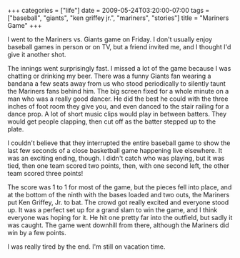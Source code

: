 +++
categories = ["life"]
date = 2009-05-24T03:20:00-07:00
tags = ["baseball", "giants", "ken griffey jr.", "mariners", "stories"]
title = "Mariners Game"
+++

I went to the Mariners vs. Giants game on Friday. I don't usually enjoy baseball games in person or on TV, but a friend invited me, and I thought I'd give it another shot.

The innings went surprisingly fast. I missed a lot of the game because I was chatting or drinking my beer. There was a funny Giants fan wearing a bandana a few seats away from us who stood periodically to silently taunt the Mariners fans behind him. The big screen fixed for a whole minute on a man who was a really good dancer. He did the best he could with the three inches of foot room they give you, and even danced to the stair railing for a dance prop. A lot of short music clips would play in between batters. They would get people clapping, then cut off as the batter stepped up to the plate.

I couldn't believe that they interrupted the entire baseball game to show the last few seconds of a close basketball game happening live elsewhere. It was an exciting ending, though. I didn't catch who was playing, but it was tied, then one team scored two points, then, with one second left, the other team scored three points!

The score was 1 to 1 for most of the game, but the pieces fell into place, and at the bottom of the ninth with the bases loaded and two outs, the Mariners put Ken Griffey, Jr. to bat. The crowd got really excited and everyone stood up. It was a perfect set up for a grand slam to win the game, and I think everyone was hoping for it. He hit one pretty far into the outfield, but sadly it was caught. The game went downhill from there, although the Mariners did win by a few points.

I was really tired by the end. I'm still on vacation time.
